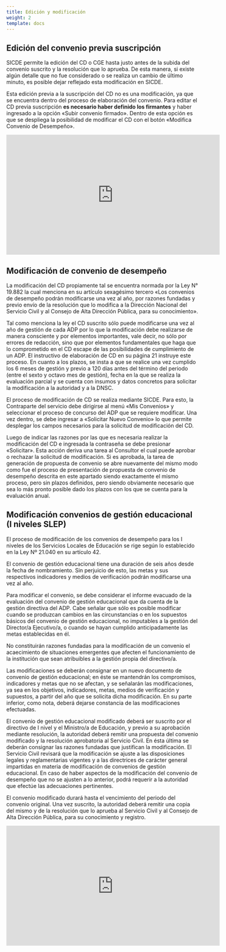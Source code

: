 ```yaml
---
title: Edición y modificación
weight: 2
template: docs
---
```

## Edición del convenio previa suscripción
SICDE permite la edición del CD o CGE hasta justo antes de la subida del convenio suscrito y la resolución que lo aprueba. De esta manera, si existe algún detalle que no fue considerado o se realiza un cambio de último minuto, es posible dejar reflejado esta modificación en SICDE.

Esta edición previa a la suscripción del CD no es una modificación, ya que se encuentra dentro del proceso de elaboración del convenio.
Para editar el CD previa suscripción **es necesario haber definido los firmantes** y haber ingresado a la opción «Subir convenio firmado». Dentro de esta opción es que se despliega la posibilidad de modificar el CD con el botón «Modifica Convenio de Desempeño».

<iframe width="560" height="315" src="https://www.youtube-nocookie.com/embed/nMAr3nK1w_Q" frameborder="0" allow="accelerometer; autoplay; clipboard-write; encrypted-media; gyroscope; picture-in-picture" allowfullscreen></iframe>

## Modificación de convenio de desempeño
La modificación del CD propiamente tal se encuentra normada por la Ley N° 19.882 la cual menciona en su artículo sexagésimo tercero «Los convenios de desempeño podrán modificarse una vez al año, por razones fundadas y previo envío de la resolución que lo modifica a la Dirección Nacional del Servicio Civil y al Consejo de Alta Dirección Pública, para su conocimiento».

Tal como menciona la ley el CD suscrito sólo puede modificarse una vez al año de gestión de cada ADP por lo que la modificación debe realizarse de manera consciente y por elementos importantes, vale decir, no sólo por errores de redacción, sino que por elementos fundamentales que haga que lo comprometido en el CD escape de las posibilidades de cumplimiento de un ADP. El instructivo de elaboración de CD en su página 21 instruye este proceso. En cuanto a los plazos, se insta a que se realice una vez cumplido los 6 meses de gestión y previo a 120 días antes del término del periodo (entre el sexto y octavo mes de gestión), fecha en la que se realiza la evaluación parcial y se cuenta con insumos y datos concretos para solicitar la modificación a la autoridad y a la DNSC.

El proceso de modificación de CD se realiza mediante SICDE. Para esto, la Contraparte del servicio debe dirigirse al menú «Mis Convenios» y seleccionar el proceso de concurso del ADP que se requiere modificar. Una vez dentro, se debe ingresar a «Solicitar Nuevo Convenio» lo que permite desplegar los campos necesarios para la solicitud de modificación del CD. 

Luego de indicar las razones por las que es necesaria realizar la modificación del CD e ingresada la contraseña se debe presionar «Solicitar». Esta acción deriva una tarea al Consultor el cual puede aprobar o rechazar la solicitud de modificación. Si es aprobada, la tarea de generación de propuesta de convenio se abre nuevamente del mismo modo como fue el proceso de presentación de propuesta de convenio de desempeño descrita en este apartado siendo exactamente el mismo proceso, pero sin plazos definidos, pero siendo obviamente necesario que sea lo más pronto posible dado los plazos con los que se cuenta para la evaluación anual.

## Modificación convenios de gestión educacional (I niveles SLEP)

El proceso de modificación de los convenios de desempeño para los I niveles de los Servicios Locales de Educación se rige según lo establecido en la Ley Nº 21.040 en su artículo 42.

El convenio de gestión educacional tiene una duración de seis años desde la fecha de nombramiento. Sin perjuicio de esto, las metas y sus respectivos indicadores y medios de verificación podrán modificarse una vez al año.

Para modificar el convenio, se debe considerar el informe evacuado de la evaluación del convenio de gestión educacional que da cuenta de la gestión directiva del ADP. Cabe señalar que sólo es posible modificar cuando se produzcan cambios en las circunstancias o en los supuestos básicos del convenio de gestión educacional, no imputables a la gestión del Director/a Ejecutivo/a, o cuando se hayan cumplido anticipadamente las metas establecidas en él.

No constituirán razones fundadas para la modificación de un convenio el acaecimiento de situaciones emergentes que afecten el funcionamiento de la institución que sean atribuibles a la gestión propia del directivo/a.

Las modificaciones se deberán consignar en un nuevo documento de convenio de gestión educacional; en éste se mantendrán los compromisos, indicadores y metas que no se afectan, y se señalarán las modificaciones, ya sea en los objetivos, indicadores, metas, medios de verificación y supuestos, a partir del año que se solicita dicha modificación. En su parte inferior, como nota, deberá dejarse constancia de las modificaciones efectuadas.

El convenio de gestión educacional modificado deberá ser suscrito por el directivo de I nivel y el Ministro/a de Educación, y previo a su aprobación mediante resolución, la autoridad deberá remitir una propuesta del convenio modificado y la resolución aprobatoria al Servicio Civil. En ésta última se deberán consignar las razones fundadas que justifican la modificación.
El Servicio Civil revisará que la modificación se ajuste a las disposiciones legales y reglamentarias vigentes y a las directrices de carácter general impartidas en materia de modificación de convenios de gestión educacional. En caso de haber aspectos de la modificación del convenio de desempeño que no se ajusten a lo anterior, podrá requerir a la autoridad que efectúe las adecuaciones pertinentes.

El convenio modificado durará hasta el vencimiento del periodo del convenio original. Una vez suscrito, la autoridad deberá remitir una copia del mismo y de la resolución que lo aprueba al Servicio Civil y al Consejo de Alta Dirección Pública, para su conocimiento y registro.

<iframe width="560" height="315" src="https://www.youtube-nocookie.com/embed/ud8-b0Bu_lk" frameborder="0" allow="accelerometer; autoplay; clipboard-write; encrypted-media; gyroscope; picture-in-picture" allowfullscreen></iframe>